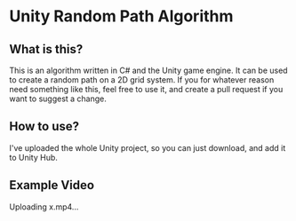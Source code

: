# Unity Random Path Algorithm

## What is this?
This is an algorithm written in C# and the Unity game engine. It can be used to create a random path on a 2D grid system. If you for whatever reason need something like this, feel free to use it, and create a pull request if you want to suggest a change.

## How to use?
I've uploaded the whole Unity project, so you can just download, and add it to Unity Hub.

## Example Video
Uploading x.mp4…
